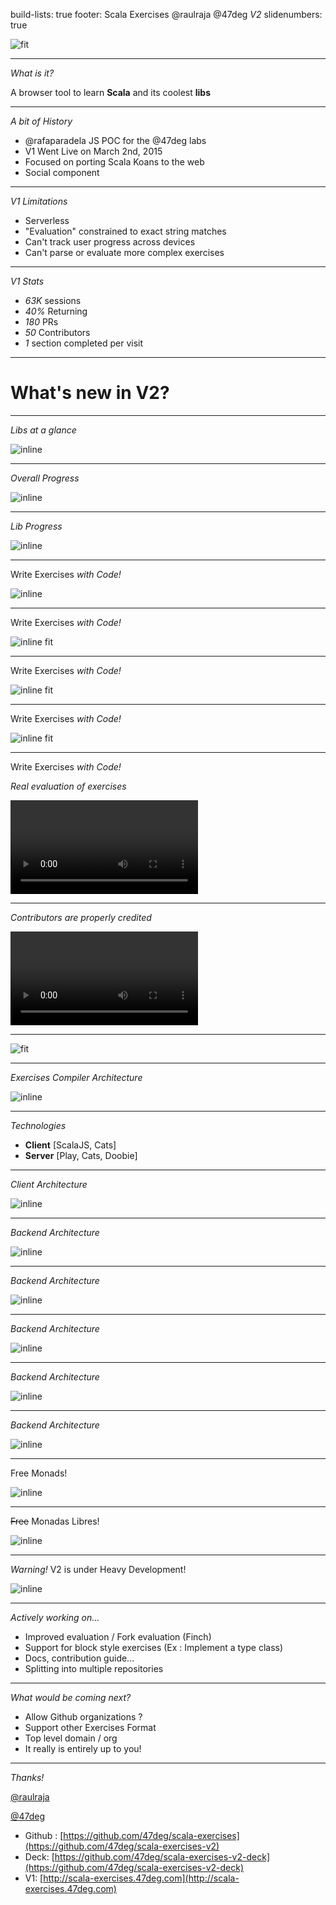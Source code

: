 build-lists: true
footer: Scala Exercises @raulraja @47deg *V2*
slidenumbers: true

![fit](assets/logo_light_v1.png)

---

*What is it?*

A browser tool to learn __Scala__ and its coolest __libs__

---

*A bit of History*

- @rafaparadela JS POC for the @47deg labs
- V1 Went Live on March 2nd, 2015
- Focused on porting Scala Koans to the web
- Social component

---

*V1 Limitations*

- Serverless
- "Evaluation" constrained to exact string matches
- Can't track user progress across devices
- Can't parse or evaluate more complex exercises

---

*V1 Stats*

- *63K* sessions
- *40%* Returning
- *180* PRs
- *50* Contributors
- *1* section completed per visit

---

# What's new in **V2**?

---

*Libs at a glance*

![inline](assets/home_blur.png)

---

*Overall Progress*

![inline](assets/overall_progress.png)

---

*Lib Progress*

![inline](assets/section_progress.png)

---

Write Exercises *with Code!*

![inline](assets/section_convention_01.png)

---

Write Exercises *with Code!*

![inline fit](assets/section_convention_02.png)

---

Write Exercises *with Code!*

![inline fit](assets/section_convention_03.png)

---

Write Exercises *with Code!*

![inline fit](assets/section_convention_04.png)

---

Write Exercises *with Code!*

*Real evaluation of exercises*

![inline](assets/cats.mov)

---

*Contributors are properly credited*

![inline](assets/contributors.mov)

---

![fit](assets/wewantyou.jpg)

---

*Exercises Compiler Architecture*

![inline](assets/graph_01.png)

---

*Technologies*

- **Client** [ScalaJS, Cats]
- **Server** [Play, Cats, Doobie]

---

*Client Architecture*

![inline](assets/client.png)

---

*Backend Architecture*

![inline](assets/coproduct01.png)

---

*Backend Architecture*

![inline](assets/coproduct02.png)

---

*Backend Architecture*

![inline](assets/coproduct03.png)

---

*Backend Architecture*

![inline](assets/coproduct04.png)

---

*Backend Architecture*

![inline](assets/coproduct05.png)

---

Free Monads!

![inline](assets/libremonads.jpg)

---  

~~Free~~ Monadas Libres!

![inline](assets/libremonads.jpg)

---    

*Warning!* V2 is under Heavy Development!

![inline](assets/heavy_dev.png)

---

*Actively working on...*

- Improved evaluation / Fork evaluation (Finch)
- Support for block style exercises (Ex : Implement a type class)
- Docs, contribution guide...
- Splitting into multiple repositories

--- 

*What would be coming next?*

- Allow Github organizations ?
- Support other Exercises Format 
- Top level domain / org
- It really is entirely up to you!

---

*Thanks!*

[@raulraja](https://twitter.com/raulraja)

[@47deg](https://twitter.com/47deg)

- Github : [https://github.com/47deg/scala-exercises](https://github.com/47deg/scala-exercises-v2)
- Deck: [https://github.com/47deg/scala-exercises-v2-deck](https://github.com/47deg/scala-exercises-v2-deck)
- V1: [http://scala-exercises.47deg.com](http://scala-exercises.47deg.com)
